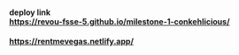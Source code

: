 #### deploy link <br> https://revou-fsse-5.github.io/milestone-1-conkehlicious/ 
#### https://rentmevegas.netlify.app/

